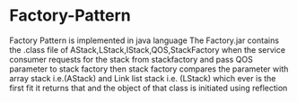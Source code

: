 # Factory-Pattern
Factory Pattern is implemented in java language
The Factory.jar contains the .class file of AStack,LStack,IStack,QOS,StackFactory
when the service consumer requests for the stack from stackfactory and pass QOS parameter to stack factory then stack factory compares the parameter with array stack i.e.(AStack) and Link list stack i.e. (LStack) which ever is the first fit it returns that and the object of that class is initiated using reflection 
